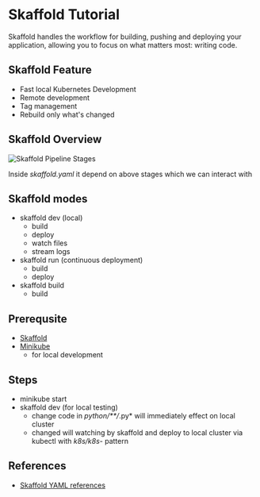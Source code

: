 # Skaffold Tutorial

Skaffold handles the workflow for building, pushing and deploying your application, allowing you to focus on what matters most: writing code.

## Skaffold Feature

- Fast local Kubernetes Development
- Remote development
- Tag management
- Rebuild only what's changed

## Skaffold Overview

![Skaffold Pipeline Stages](https://skaffold.dev/images/workflow.png)

Inside *skaffold.yaml* it depend on above stages which we can interact with

## Skaffold modes

- skaffold dev (local)
    - build
    - deploy
    - watch files
    - stream logs
- skaffold run (continuous deployment)
    - build
    - deploy
- skaffold build
    - build

## Prerequsite

- [Skaffold](https://skaffold.dev/docs/install/)
- [Minikube](https://kubernetes.io/docs/tasks/tools/install-minikube/)
    - for local development

## Steps
- minikube start
- skaffold dev (for local testing)
    - change code in *python/**/*.py* will immediately effect on local cluster
    - changed will watching by skaffold and deploy to local cluster via kubectl with *k8s/k8s-* pattern 

## References
- [Skaffold YAML references](https://skaffold.dev/docs/references/yaml/)